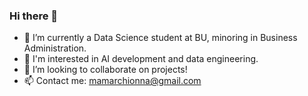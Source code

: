 ### Hi there 👋

- 🔭 I’m currently a Data Science student at BU, minoring in Business Administration.
- 🌱 I'm interested in AI development and data engineering.
- 👯 I’m looking to collaborate on projects!
- 📫 Contact me: mamarchionna@gmail.com


